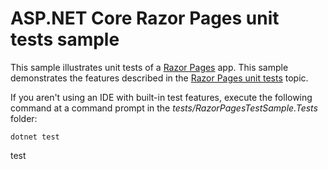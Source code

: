 # ASP.NET Core Razor Pages unit tests sample

This sample illustrates unit tests of a [Razor Pages](https://docs.microsoft.com/aspnet/core/mvc/razor-pages) app. This sample demonstrates the features described in the [Razor Pages unit tests](https://docs.microsoft.com/aspnet/core/test/razor-pages-tests) topic.

If you aren't using an IDE with built-in test features, execute the following command at a command prompt in the *tests/RazorPagesTestSample.Tests* folder:

```console
dotnet test
```

test
